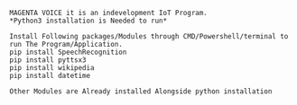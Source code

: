	MAGENTA VOICE it is an indevelopment IoT Program.
	*Python3 installation is Needed to run*

	Install Following packages/Modules through CMD/Powershell/terminal to run The Program/Application.
	pip install SpeechRecognition
	pip install pyttsx3
	pip install wikipedia
	pip install datetime

	Other Modules are Already installed Alongside python installation
